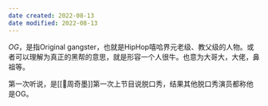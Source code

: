 ```yaml
---
date created: 2022-08-13
date modified: 2022-08-13
---
```


_OG_，是指Original gangster，也就是HipHop嘻哈界元老级、教父级的人物。或者可以理解为真正的黑帮的意思，就是形容一个人很牛。也意为大哥大，大佬，鼻祖等。

第一次听说，是[[🧑周奇墨]]第一次上节目说脱口秀，结果其他脱口秀演员都称他是OG。
